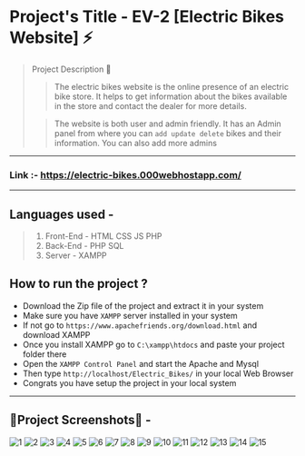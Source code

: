 # Project's Title - EV-2 [Electric Bikes Website] ⚡
> Project Description 🧩
>> The electric bikes website is the online presence of an electric bike store. It helps to get information about the bikes available in the store and contact the dealer for more details. 
>
>> The website is both user and admin friendly. It has an Admin panel from where you can `add update delete` bikes and their information. You can also add more admins 
<hr>

### Link :- https://electric-bikes.000webhostapp.com/
<hr>

## Languages used -

> 1. Front-End - HTML CSS JS PHP
> 2. Back-End - PHP SQL
> 3. Server - XAMPP

## How to run the project ? 

* Download the Zip file of the project and extract it in your system
* Make sure you have `XAMPP` server installed in your system
* If not go to `https://www.apachefriends.org/download.html` and download XAMPP
* Once you install XAMPP go to `C:\xampp\htdocs` and paste your project folder there
* Open the `XAMPP Control Panel` and start the Apache and Mysql 
* Then type `http://localhost/Electric_Bikes/` in your local Web Browser 
* Congrats you have setup the project in your local system

<hr>

## 📸Project Screenshots📸  - 
![1](https://user-images.githubusercontent.com/78658243/195590384-09b4b1d1-dcfe-4592-aced-6770cbbe553a.png)
![2](https://user-images.githubusercontent.com/78658243/195590391-288ce883-b673-4404-a57d-bbd3cfc9ed6f.png)
![3](https://user-images.githubusercontent.com/78658243/195590394-064acc17-da20-4532-b034-784452589e54.png)
![4](https://user-images.githubusercontent.com/78658243/195590399-b0c05555-eda7-4a39-bafb-95f04e9fe294.png)
![5](https://user-images.githubusercontent.com/78658243/195590402-0c18423f-4fa9-4170-b158-a4c9aa401552.png)
![6](https://user-images.githubusercontent.com/78658243/195590405-b6de1583-5126-438f-a6ae-c6526457cba8.png)
![7](https://user-images.githubusercontent.com/78658243/195590407-ee775588-4645-4760-a9a4-00c901266cd1.png)
![8](https://user-images.githubusercontent.com/78658243/195590411-a05166f5-094e-44e0-89c4-80ac671fd66d.png)
![9](https://user-images.githubusercontent.com/78658243/195590413-b3e52d6f-b22c-4982-b835-685b330c0487.png)
![10](https://user-images.githubusercontent.com/78658243/195590417-5165ec2e-4d5f-4c27-8161-4f8ae2140c6a.png)
![11](https://user-images.githubusercontent.com/78658243/195590420-82d8ca7a-c009-48df-8ac3-c3c98727adc7.png)
![12](https://user-images.githubusercontent.com/78658243/195590422-82fbb154-8efd-4675-ae18-b2ef1a0f4b3d.png)
![13](https://user-images.githubusercontent.com/78658243/195590424-a39581e0-a239-47b3-a02d-dae9eecdbffb.png)
![14](https://user-images.githubusercontent.com/78658243/195590425-70f31287-4366-4d9c-845d-3419de5ae80c.png)
![15](https://user-images.githubusercontent.com/78658243/195590428-a9931247-804e-41d1-8bc7-2cd600baa11d.png)
